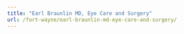 ```yaml
---
title: "Earl Braunlin MD, Eye Care and Surgery"
url: /fort-wayne/earl-braunlin-md-eye-care-and-surgery/
---
```

